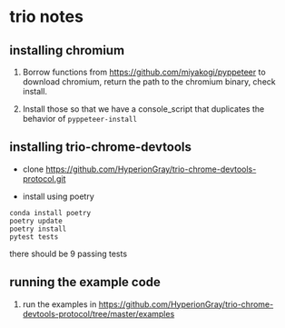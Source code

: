 # trio notes

## installing chromium

1. Borrow functions from https://github.com/miyakogi/pyppeteer to download chromium, return the
   path to the chromium binary, check install.

2. Install those so that we have a console_script that duplicates the
behavior of `pyppeteer-install`

## installing trio-chrome-devtools

- clone https://github.com/HyperionGray/trio-chrome-devtools-protocol.git

- install using poetry

```
conda install poetry
poetry update
poetry install
pytest tests
```
there should be 9 passing tests

## running the example code

1. run the examples in https://github.com/HyperionGray/trio-chrome-devtools-protocol/tree/master/examples


